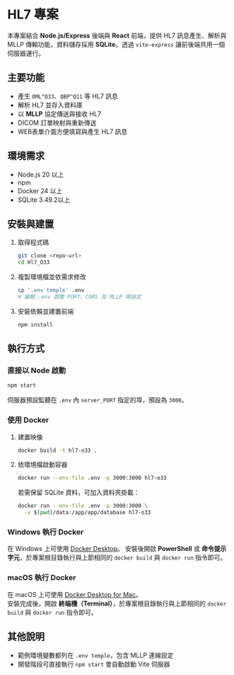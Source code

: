 # HL7 專案

本專案結合 **Node.js/Express** 後端與 **React** 前端，提供 HL7 訊息產生、解析與 MLLP 傳輸功能，資料儲存採用 **SQLite**。透過 `vite-express` 讓前後端共用一個伺服器運行。

## 主要功能
- 產生 `OML^O33`、`QBP^Q11` 等 HL7 訊息
- 解析 HL7 並存入資料庫
- 以 **MLLP** 協定傳送與接收 HL7
- DICOM 訂單映射與重新傳送
- WEB表單介面方便填寫與產生 HL7 訊息

## 環境需求
- Node.js 20 以上
- npm
- Docker 24 以上
- SQLite 3.49.2以上

## 安裝與建置
1. 取得程式碼
   ```bash
   git clone <repo-url>
   cd Hl7_O33
   ```
2. 複製環境檔並依需求修改
   ```bash
   cp '.env temple' .env
   # 編輯 .env 調整 PORT、CORS 及 MLLP 等設定
   ```
3. 安裝依賴並建置前端
   ```bash
   npm install
   ```

## 執行方式
### 直接以 Node 啟動
```bash
npm start
```
伺服器預設監聽在 `.env` 內 `server_PORT` 指定的埠，預設為 `3000`。

### 使用 Docker
1. 建置映像
   ```bash
   docker build -t hl7-o33 .
   ```
2. 依環境檔啟動容器
   ```bash
   docker run --env-file .env -p 3000:3000 hl7-o33
   ```
   若需保留 SQLite 資料，可加入資料夾掛載：
   ```bash
   docker run --env-file .env -p 3000:3000 \
     -v $(pwd)/data:/app/app/database hl7-o33
   ```

### Windows 執行 Docker
在 Windows 上可使用 [Docker Desktop](https://www.docker.com/products/docker-desktop/)。
安裝後開啟 **PowerShell** 或 **命令提示字元**，於專案根目錄執行與上節相同的 `docker build` 與 `docker run` 指令即可。

### macOS 執行 Docker
在 macOS 上可使用 [Docker Desktop for Mac](https://www.docker.com/products/docker-desktop/)。  
安裝完成後，開啟 **終端機（Terminal）**，於專案根目錄執行與上節相同的 `docker build` 與 `docker run` 指令即可。




## 其他說明
- 範例環境變數都列在 `.env temple`，包含 MLLP 連線設定
- 開發階段可直接執行 `npm start` 會自動啟動 Vite 伺服器
